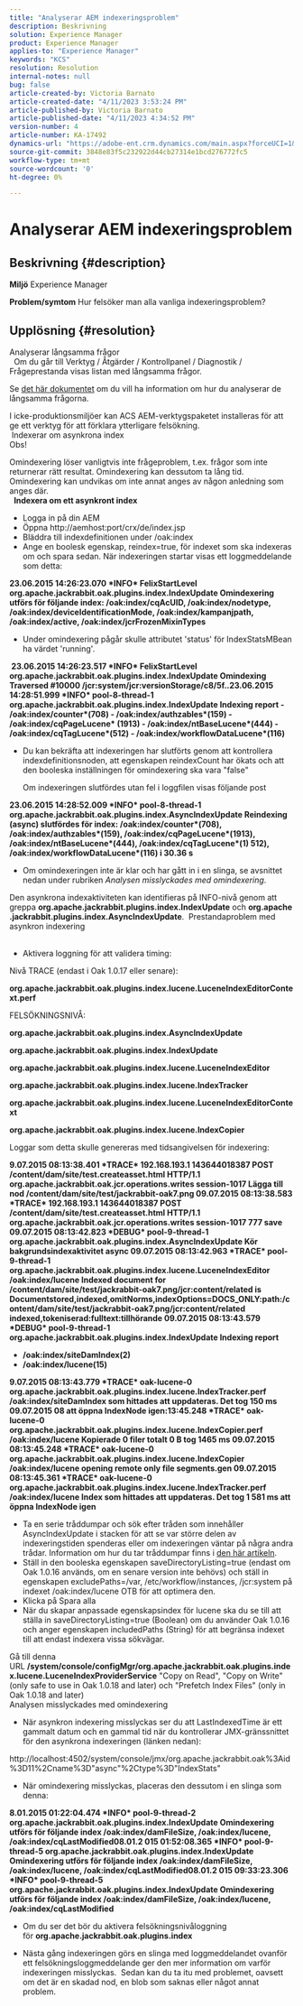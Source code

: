 ```yaml
---
title: "Analyserar AEM indexeringsproblem"
description: Beskrivning
solution: Experience Manager
product: Experience Manager
applies-to: "Experience Manager"
keywords: "KCS"
resolution: Resolution
internal-notes: null
bug: false
article-created-by: Victoria Barnato
article-created-date: "4/11/2023 3:53:24 PM"
article-published-by: Victoria Barnato
article-published-date: "4/11/2023 4:34:52 PM"
version-number: 4
article-number: KA-17492
dynamics-url: "https://adobe-ent.crm.dynamics.com/main.aspx?forceUCI=1&pagetype=entityrecord&etn=knowledgearticle&id=8ef51dfc-80d8-ed11-a7c7-6045bd006d92"
source-git-commit: 3848e83f5c232922d44cb27314e1bcd276772fc5
workflow-type: tm+mt
source-wordcount: '0'
ht-degree: 0%

---
```


# Analyserar AEM indexeringsproblem

## Beskrivning {#description}

<b>Miljö</b>
Experience Manager


<b>Problem/symtom</b>
Hur felsöker man alla vanliga indexeringsproblem?


## Upplösning {#resolution}

Analyserar långsamma frågor<br> 
Om du går till Verktyg / Åtgärder / Kontrollpanel / Diagnostik / Frågeprestanda visas listan med långsamma frågor.

Se [det här dokumentet](https://docs.adobe.com/docs/en/aem/6-2/deploy/platform/queries-and-indexing.html#Troubleshooting%20indexing%20issues) om du vill ha information om hur du analyserar de långsamma frågorna.

I icke-produktionsmiljöer kan ACS AEM-verktygspaketet installeras för att ge ett verktyg för att förklara ytterligare felsökning.
<br> Indexerar om asynkrona index<br>
Obs!

Omindexering löser vanligtvis inte frågeproblem, t.ex. frågor som inte returnerar rätt resultat. Omindexering kan dessutom ta lång tid. Omindexering kan undvikas om inte annat anges av någon anledning som anges där.
<br> 
<b>Indexera om ett asynkront index</b>

- Logga in på din AEM
- Öppna http://aemhost:port/crx/de/index.jsp
- Bläddra till indexdefinitionen under /oak:index
- Ange en boolesk egenskap, reindex=true, för indexet som ska indexeras om och spara sedan. När indexeringen startar visas ett loggmeddelande som detta:


<b>23.06.2015 14:26:23.070 \*INFO\* FelixStartLevel org.apache.jackrabbit.oak.plugins.index.IndexUpdate Omindexering utförs för följande index: /oak:index/cqAcUID, /oak:index/nodetype, /oak:index/deviceIdentificationMode, /oak:index/kampanjpath, /oak:index/active, /oak:index/jcrFrozenMixinTypes</b>

- Under omindexering pågår skulle attributet &#39;status&#39; för IndexStatsMBean ha värdet &#39;running&#39;.

<b> 23.06.2015 14:26:23.517 \*INFO\* FelixStartLevel org.apache.jackrabbit.oak.plugins.index.IndexUpdate Omindexing Traversed #10000 /jcr:system/jcr:versionStorage/c8/5f..23.06.2015 14:28:51.999 \*INFO\* pool-8-thread-1 org.apache.jackrabbit.oak.plugins.index.IndexUpdate Indexing report - /oak:index/counter\*(708) - /oak:index/authzables\*(159) - /oak:index/cqPageLucene\* (1913) - /oak:index/ntBaseLucene\*(444) - /oak:index/cqTagLucene\*(512) - /oak:index/workflowDataLucene\*(116)</b>
- Du kan bekräfta att indexeringen har slutförts genom att kontrollera indexdefinitionsnoden, att egenskapen reindexCount har ökats och att den booleska inställningen för omindexering ska vara &quot;false&quot;

   Om indexeringen slutfördes utan fel i loggfilen visas följande post

<b>23.06.2015 14:28:52.009 \*INFO\* pool-8-thread-1 org.apache.jackrabbit.oak.plugins.index.AsyncIndexUpdate Reindexing (async) slutfördes för index: /oak:index/counter\*(708), /oak:index/authzables\*(159), /oak:index/cqPageLucene\*(1913), /oak:index/ntBaseLucene\*(444), /oak:index/cqTagLucene\*(1) 512), /oak:index/workflowDataLucene\*(116) i 30.36 s</b>
- Om omindexeringen inte är klar och har gått in i en slinga, se avsnittet nedan under rubriken *Analysen misslyckades med omindexering*.


Den asynkrona indexaktiviteten kan identifieras på INFO-nivå genom att greppa <b>org.apache.jackrabbit.plugins.index.IndexUpdate</b> och <b>org.apache.jackrabbit.plugins.index.AsyncIndexUpdate</b>.
 Prestandaproblem med asynkron indexering<br> 
- Aktivera loggning för att validera timing:


Nivå TRACE (endast i Oak 1.0.17 eller senare):

<b>org.apache.jackrabbit.oak.plugins.index.lucene.LuceneIndexEditorContext.perf</b>

FELSÖKNINGSNIVÅ:

<b>org.apache.jackrabbit.oak.plugins.index.AsyncIndexUpdate</b>

<b>org.apache.jackrabbit.oak.plugins.index.IndexUpdate</b>

<b>org.apache.jackrabbit.oak.plugins.index.lucene.LuceneIndexEditor</b>

<b>org.apache.jackrabbit.oak.plugins.index.lucene.IndexTracker</b>

<b>org.apache.jackrabbit.oak.plugins.index.lucene.LuceneIndexEditorContext</b>

<b>org.apache.jackrabbit.oak.plugins.index.lucene.IndexCopier</b>

Loggar som detta skulle genereras med tidsangivelsen för indexering:

<b>9.07.2015 08:13:38.401 \*TRACE\* 192.168.193.1 143644018387 POST /content/dam/site/test.createasset.html HTTP/1.1 org.apache.jackrabbit.oak.jcr.operations.writes session-1017 Lägga till nod /content/dam/site/test/jackrabbit-oak7.png 09.07.2015 08:13:38.583 \*TRACE\* 192.168.193.1 143644018387 POST /content/dam/site/test.createasset.html HTTP/1.1 org.apache.jackrabbit.oak.jcr.operations.writes session-1017 777 save 09.07.2015 08:13:42.823 \*DEBUG\* pool-9-thread-1 org.apache.jackrabbit.oak.plugins.index.AsyncIndexUpdate Kör bakgrundsindexaktivitet async 09.07.2015 08:13:42.963 \*TRACE\* pool-9-thread-1 org.apache.jackrabbit.oak.plugins.index.lucene.LuceneIndexEditor /oak:index/lucene Indexed document for /content/dam/site/test/jackrabbit-oak7.png/jcr:content/related is Documentstored,indexed,omitNorms,indexOptions=DOCS_ONLY:path:/content/dam/site/test/jackrabbit-oak7.png/jcr:content/related indexed,tokeniserad:fulltext:tillhörande 09.07.2015 08:13:43.579 \*DEBUG\* pool-9-thread-1 org.apache.jackrabbit.oak.plugins.index.IndexUpdate Indexing report
- /oak:index/siteDamIndex(2)
- /oak:index/lucene(15)</b>

<b>9.07.2015 08:13:43.779 \*TRACE\* oak-lucene-0 org.apache.jackrabbit.oak.plugins.index.lucene.IndexTracker.perf /oak:index/siteDamIndex som hittades att uppdateras. Det tog 150 ms 09.07.2015 08 att öppna IndexNode igen:13:45.248 \*TRACE\* oak-lucene-0 org.apache.jackrabbit.oak.plugins.index.lucene.IndexCopier.perf /oak:index/lucene Kopierade 0 filer totalt 0 B tog 1465 ms 09.07.2015 08:13:45.248 \*TRACE\* oak-lucene-0 org.apache.jackrabbit.oak.plugins.index.lucene.IndexCopier /oak:index/lucene opening remote only file segments.gen 09.07.2015 08:13:45.361 \*TRACE\* oak-lucene-0 org.apache.jackrabbit.oak.plugins.index.lucene.IndexTracker.perf /oak:index/lucene Index som hittades att uppdateras. Det tog 1 581 ms att öppna IndexNode igen</b>

- Ta en serie tråddumpar och sök efter tråden som innehåller AsyncIndexUpdate i stacken för att se var större delen av indexeringstiden spenderas eller om indexeringen väntar på några andra trådar. Information om hur du tar tråddumpar finns i [den här artikeln](https://experienceleague.adobe.com/docs/experience-cloud-kcs/kbarticles/KA-17452.html).
- Ställ in den booleska egenskapen saveDirectoryListing=true (endast om Oak 1.0.16 används, om en senare version inte behövs) och ställ in egenskapen excludePaths=/var, /etc/workflow/instances, /jcr:system på indexet /oak:index/lucene OTB för att optimera den.
- Klicka på Spara alla
- När du skapar anpassade egenskapsindex för lucene ska du se till att ställa in saveDirectoryListing=true (Boolean) om du använder Oak 1.0.16 och anger egenskapen includedPaths (String) för att begränsa indexet till att endast indexera vissa sökvägar.


Gå till denna URL <b>/system/console/configMgr/org.apache.jackrabbit.oak.plugins.index.lucene.LuceneIndexProviderService</b> &quot;Copy on Read&quot;, &quot;Copy on Write&quot; (only safe to use in Oak 1.0.18 and later) och &quot;Prefetch Index Files&quot; (only in Oak 1.0.18 and later)
<br>Analysen misslyckades med omindexering<br>
- När asynkron indexering misslyckas ser du att LastIndexedTime är ett gammalt datum och en gammal tid när du kontrollerar JMX-gränssnittet för den asynkrona indexeringen (länken nedan):


http://localhost:4502/system/console/jmx/org.apache.jackrabbit.oak%3Aid%3D11%2Cname%3D&quot;async&quot;%2Ctype%3D&quot;IndexStats&quot;

- När omindexering misslyckas, placeras den dessutom i en slinga som denna:


<b>8.01.2015 01:22:04.474 \*INFO\* pool-9-thread-2 org.apache.jackrabbit.oak.plugins.index.IndexUpdate Omindexering utförs för följande index /oak:index/damFileSize, /oak:index/lucene, /oak:index/cqLastModified08.01.2 015 01:52:08.365 \*INFO\* pool-9-thread-5 org.apache.jackrabbit.oak.plugins.index.IndexUpdate Omindexering utförs för följande index /oak:index/damFileSize, /oak:index/lucene, /oak:index/cqLastModified08.01.2 015 09:33:23.306 \*INFO\* pool-9-thread-5 org.apache.jackrabbit.oak.plugins.index.IndexUpdate Omindexering utförs för följande index /oak:index/damFileSize, /oak:index/lucene, /oak:index/cqLastModified</b>

- Om du ser det bör du aktivera felsökningsnivåloggning för <b>org.apache.jackrabbit.oak.plugins.index</b>


- Nästa gång indexeringen görs en slinga med loggmeddelandet ovanför ett felsökningsloggmeddelande ger den mer information om varför indexeringen misslyckas.  Sedan kan du ta itu med problemet, oavsett om det är en skadad nod, en blob som saknas eller något annat problem.

